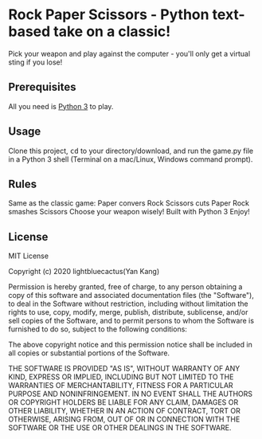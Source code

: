 # Rock Paper Scissors - Python text-based take on a classic!
Pick your weapon and play against the computer - you'll only get a virtual sting if you lose!

## Prerequisites
All you need is [Python 3](https://wiki.python.org/moin/BeginnersGuide) to play.

## Usage
Clone this project, <kbd>cd</kbd> to your directory/download, and run the game.py file in a Python 3 shell (Terminal on a mac/Linux, Windows command prompt).

## Rules
Same as the classic game:
Paper convers Rock Scissors cuts Paper Rock smashes Scissors
Choose your weapon wisely!
Built with Python 3
Enjoy!

## License
MIT License

Copyright (c) 2020 lightbluecactus(Yan Kang)

Permission is hereby granted, free of charge, to any person obtaining a copy
of this software and associated documentation files (the "Software"), to deal
in the Software without restriction, including without limitation the rights
to use, copy, modify, merge, publish, distribute, sublicense, and/or sell
copies of the Software, and to permit persons to whom the Software is
furnished to do so, subject to the following conditions:

The above copyright notice and this permission notice shall be included in all
copies or substantial portions of the Software.

THE SOFTWARE IS PROVIDED "AS IS", WITHOUT WARRANTY OF ANY KIND, EXPRESS OR
IMPLIED, INCLUDING BUT NOT LIMITED TO THE WARRANTIES OF MERCHANTABILITY,
FITNESS FOR A PARTICULAR PURPOSE AND NONINFRINGEMENT. IN NO EVENT SHALL THE
AUTHORS OR COPYRIGHT HOLDERS BE LIABLE FOR ANY CLAIM, DAMAGES OR OTHER
LIABILITY, WHETHER IN AN ACTION OF CONTRACT, TORT OR OTHERWISE, ARISING FROM,
OUT OF OR IN CONNECTION WITH THE SOFTWARE OR THE USE OR OTHER DEALINGS IN THE
SOFTWARE.
